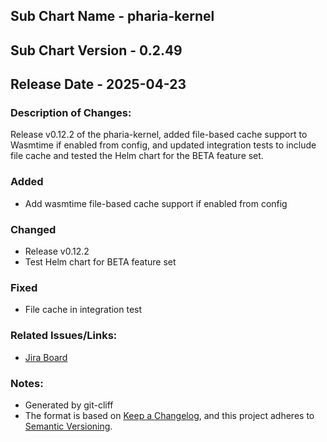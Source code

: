 ## Sub Chart Name - pharia-kernel
## Sub Chart Version - 0.2.49
## Release Date - 2025-04-23

### Description of Changes:

Release v0.12.2 of the pharia-kernel, added file-based cache support to Wasmtime if enabled from config, and updated integration tests to include file cache and tested the Helm chart for the BETA feature set.

### Added

- Add wasmtime file-based cache support if enabled from config

### Changed

- Release v0.12.2
- Test Helm chart for BETA feature set

### Fixed

- File cache in integration test

### Related Issues/Links:
- [Jira Board](https://aleph-alpha.atlassian.net/jira/software/projects/PK/boards/160)

### Notes:
- Generated by git-cliff
- The format is based on [Keep a Changelog](https://keepachangelog.com/en/1.0.0/),
and this project adheres to [Semantic Versioning](https://semver.org/spec/v2.0.0.html).
